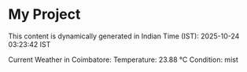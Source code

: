 # My Project

This content is dynamically generated in Indian Time (IST): 2025-10-24 03:23:42 IST


Current Weather in Coimbatore:
Temperature: 23.88 °C
Condition: mist
